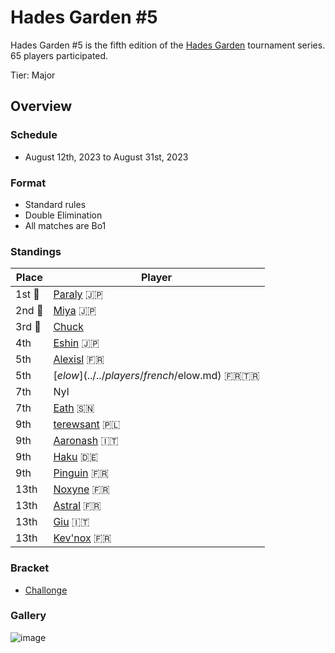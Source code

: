 # Hades Garden #5

Hades Garden #5 is the fifth edition of the [Hades Garden](hgmain.md) tournament series.
65 players participated.

Tier: Major

## Overview

### Schedule
- August 12th, 2023 to August 31st, 2023

### Format
- Standard rules
- Double Elimination
- All matches are Bo1

### Standings

| Place | Player |
| - | - |
|1st :1st_place_medal: | [Paraly](../../players/japanese/paraly.md) :jp: |
|2nd :2nd_place_medal: | [Miya](../../players/japanese/miya.md) :jp: |
|3rd :3rd_place_medal: | [Chuck](../../players/chinese/chuck.md) |
| 4th | [Eshin](../../players/japanese/eshin.md) :jp: | 
| 5th | [Alexisl](../../players/french/alexisl.md) :fr: |
| 5th | [$elow](../../players/french/$elow.md) :fr::tr: | 
| 7th | Nyl |
| 7th | [Eath](../../players/senegalese/eath.md) :senegal: |
| 9th | [terewsant](../../players/polish/terewsant.md) :poland: |
| 9th | [Aaronash](../../players/italian/aaronash.md) :it: |
| 9th | [Haku](../../players/german/haku.md) :de: |
| 9th | [Pinguin](../../players/french/pinguin.md) :fr: |
| 13th | [Noxyne](../../players/french/noxyne.md) :fr: |
| 13th | [Astral](../../players/french/astral.md) :fr: |
| 13th | [Giu](../../players/italian/giu.md) :it: |
| 13th | [Kev'nox](../../players/french/kevnox.md) :fr: |

### Bracket
- [Challonge](https://challonge.com/ythg4qy3)

### Gallery
![image](https://github.com/inabikarilibrary/inalib/assets/110833255/0e8c21b4-680d-41b0-be68-bdbc9778c959)

